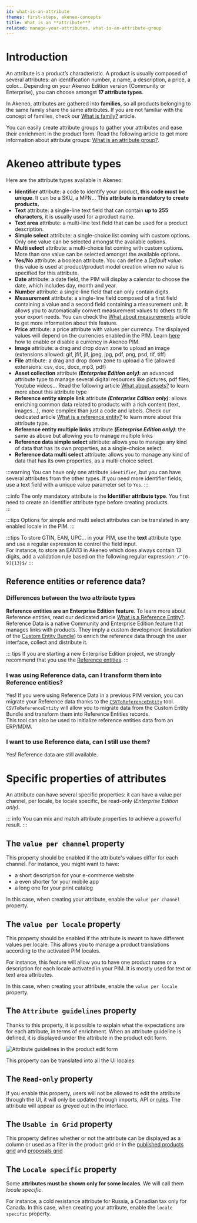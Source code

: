 ```yaml
---
id: what-is-an-attribute
themes: first-steps, akeneo-concepts
title: What is an **attribute**?
related: manage-your-attributes, what-is-an-attribute-group
---
```


# Introduction

An attribute is a product’s characteristic. A product is usually composed of several attributes: an identification number, a name, a description, a price, a color... Depending on your Akeneo Edition version (Community or Enterprise), you can choose amongst **17 attribute types**.

In Akeneo, attributes are gathered into **families**, so all products belonging to the same family share the same attributes. If you are not familiar with the concept of families, check our [What is family?](what-is-a-family.html) article.

You can easily create attribute groups to gather your attributes and ease their enrichment in the product form. Read the following article to get more information about attribute groups: [What is an attribute group?](what-is-an-attribute-group.html).

# Akeneo attribute types

Here are the attribute types available in Akeneo:
- **Identifier** attribute: a code to identify your product, **this code must be unique**. It can be a SKU, a MPN... **This attribute is mandatory to create products.**
- **Text** attribute: a single-line text field that can contain **up to 255 characters**, it is usually used for a product name.
- **Text area** attribute: a multi-line text field that can be used for a product description.
- **Simple select** attribute: a single-choice list coming with custom options. Only one value can be selected amongst the available options.
- **Multi select** attribute: a multi-choice list coming with custom options. More than one value can be selected amongst the available options.
- **Yes/No** attribute: a boolean attribute. You can define a *Default value*: this value is used at product/product model creation when no value is specified for this attribute.
- **Date** attribute: a date field, the PIM will display a calendar to choose the date, which includes day, month and year.
- **Number** attribute: a single-line field that can only contain digits.
- **Measurement** attribute: a single-line field composed of a first field containing a value and a second field containing a measurement unit. It allows you to automatically convert measurement values to others to fit your export needs. You can check the [What about measurements](what-about-measurements.html) article to get more information about this feature.
- **Price** attribute: a price attribute with values per currency. The displayed values will depend on the currencies enabled in the PIM. Learn [here](manage-your-currencies.html#enabledisable-a-currency) how to enable or disable a currency in Akeneo PIM.
- **Image** attribute: a drag and drop down zone to upload an image (extensions allowed: gif, jfif, jif, jpeg, jpg, pdf, png, psd, tif, tiff)
- **File** attribute: a drag and drop down zone to upload a file (allowed extensions: csv, doc, docx, mp3, pdf)
- **Asset collection** attribute **_(Enterprise Edition only)_**: an advanced attribute type to manage several digital resources like pictures, pdf files, Youtube videos... Read the following article [What about assets?](what-about-assets.html) to learn more about this attribute type
- **Reference entity simple link** attribute **_(Enterprise Edition only)_**: allows enriching common data related to products with a rich content (text, images...), more complex than just a code and labels. Check our dedicated article [What is a reference entity?](what-about-reference-entities.html) to learn more about this attribute type.
- **Reference entity multiple links** attribute **_(Enterprise Edition only)_**: the same as above but allowing you to manage multiple links
- **Reference data simple select** attribute: allows you to manage any kind of data that has its own properties, as a single-choice select.
- **Reference data multi select** attribute: allows you to manage any kind of data that has its own properties, as a multi-choice select.

:::warning
You can have only one attribute `identifier`, but you can have several attributes from the other types. If you need more identifier fields, use a text field with a unique value parameter set to `Yes`.
:::

:::info
The only mandatory attribute is the **Identifier attribute type**. You first need to create an identifier attribute type before creating products.    
:::

:::tips
Options for simple and multi select attributes can be translated in any enabled locale in the PIM.
:::

:::tips
To store GTIN, EAN, UPC… in your PIM, use the **text** attribute type and use a regular expression to control the field input.  
For instance, to store an EAN13 in Akeneo which does always contain 13 digits, add a validation rule based on the following regular expression: `/^[0-9]{13}$/`
:::

## Reference entities or reference data?

### Differences between the two attribute types

**Reference entities are an Enterprise Edition feature**. To learn more about Reference entities, read our dedicated article [What is a Reference Entity?](what-about-reference-entities.html).  
Reference Data is a native Community and Enterprise Edition feature that manages links with products. They imply a custom development (installation of the [Custom Entity Bundle](https://github.com/akeneo-labs/CustomEntityBundle)) to enrich the reference data through the user interface, collect and distribute it.

::: tips
If you are starting a new Enterprise Edition project, we strongly recommend that you use the [Reference entities](manage-reference-entities.html#create-a-reference-entity).
:::

### I was using Reference data, can I transform them into Reference entities?

Yes! If you were using Reference Data in a previous PIM version, you can migrate your Reference data thanks to the [`CSVToReferenceEntity`](https://github.com/akeneo/CsvToReferenceEntity) tool.  
`CSVToReferenceEntity` will allow you to migrate data from the Custom Entity Bundle and transform them into Reference Entities records.  
This tool can also be used to initialize reference entities data from an ERP/MDM.

### I want to use Reference data, can I still use them?

Yes! Reference data are still available.

# Specific properties of attributes

An attribute can have several specific properties: it can have a value per channel, per locale, be locale specific, be read-only _(Enterprise Edition only)_.

::: info
You can mix and match attribute properties to achieve a powerful result.
:::

## The `value per channel` property

This property should be enabled if the attribute's values differ for each channel.
For instance, you might want to have:
- a short description for your e-commerce website
- a even shorter for your mobile app
- a long one for your print catalog

In this case, when creating your attribute, enable the `value per channel` property.

## The `value per locale` property

This property should be enabled if the attribute is meant to have different values per locale. This allows you to manage a product translations according to the activated PIM locales.  

For instance, this feature will allow you to have one product name or a description for each locale activated in your PIM. It is mostly used for text or text area attributes.

In this case, when creating your attribute, enable the `value per locale` property.

## The `Attribute guidelines` property

Thanks to this property, it is possible to explain what the expectations are for each attribute, in terms of enrichment.
When an attribute guideline is defined, it is displayed under the attribute in the product edit form.

![Attribute guidelines in the product edit form](../img/PEF_AttributeGuidelines.png)

This property can be translated into all the UI locales.

## The `Read-only` property

If you enable this property, users will not be allowed to edit the attribute through the UI, it will only be updated through imports, API or [rules](manage-your-rules.html#mainContent). The attribute will appear as greyed out in the interface.

## The `Usable in Grid` property

This property defines whether or not the attribute can be displayed as a column or used as a filter in the product grid or in the [published products grid](how-to-manage-my-publications.html#view-the-published-products) and [proposals grid](review-products-proposals.html#filter-the-proposals)

## The `Locale specific` property

Some **attributes must be shown only for some locales**. We will call them _locale specific_.

For instance, a cold resistance attribute for Russia, a Canadian tax only for Canada.
In this case, when creating your attribute, enable the `locale specific` property.
